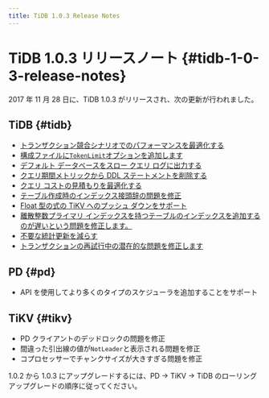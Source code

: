 ```yaml
---
title: TiDB 1.0.3 Release Notes
---
```


# TiDB 1.0.3 リリースノート {#tidb-1-0-3-release-notes}

2017 年 11 月 28 日に、TiDB 1.0.3 がリリースされ、次の更新が行われました。

## TiDB {#tidb}

-   [トランザクション競合シナリオでのパフォーマンスを最適化する](https://github.com/pingcap/tidb/pull/5051)
-   [構成ファイルに`TokenLimit`オプションを追加します](https://github.com/pingcap/tidb/pull/5107)
-   [デフォルト データベースをスロー クエリ ログに出力する](https://github.com/pingcap/tidb/pull/5107)
-   [クエリ期間メトリックから DDL ステートメントを削除する](https://github.com/pingcap/tidb/pull/5107)
-   [クエリ コストの見積もりを最適化する](https://github.com/pingcap/tidb/pull/5140)
-   [テーブル作成時のインデックス接頭辞の問題を修正](https://github.com/pingcap/tidb/pull/5149)
-   [Float 型の式の TiKV へのプッシュ ダウンをサポート](https://github.com/pingcap/tidb/pull/5153)
-   [離散整数プライマリ インデックスを持つテーブルのインデックスを追加するのが遅いという問題を修正します。](https://github.com/pingcap/tidb/pull/5155)
-   [不要な統計更新を減らす](https://github.com/pingcap/tidb/pull/5164)
-   [トランザクションの再試行中の潜在的な問題を修正します](https://github.com/pingcap/tidb/pull/5219)

## PD {#pd}

-   API を使用してより多くのタイプのスケジューラを追加することをサポート

## TiKV {#tikv}

-   PD クライアントのデッドロックの問題を修正
-   間違った引出線の値が`NotLeader`と表示される問題を修正
-   コプロセッサーでチャンクサイズが大きすぎる問題を修正

1.0.2 から 1.0.3 にアップグレードするには、PD -&gt; TiKV -&gt; TiDB のローリング アップグレードの順序に従ってください。
